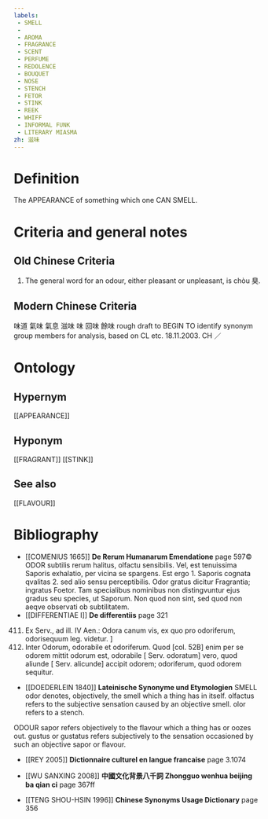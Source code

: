 ```yaml
---
labels: 
 - SMELL
 - 
 - AROMA
 - FRAGRANCE
 - SCENT
 - PERFUME
 - REDOLENCE
 - BOUQUET
 - NOSE
 - STENCH
 - FETOR
 - STINK
 - REEK
 - WHIFF
 - INFORMAL FUNK
 - LITERARY MIASMA
zh: 滋味
---
```


# Definition
The APPEARANCE of something which one CAN SMELL.
# Criteria and general notes
## Old Chinese Criteria
1. The general word for an odour, either pleasant or unpleasant, is chòu 臭.
## Modern Chinese Criteria
味道
氣味
氣息
滋味
味
回味
餘味
rough draft to BEGIN TO identify synonym group members for analysis, based on CL etc. 18.11.2003. CH ／
# Ontology

## Hypernym
[[APPEARANCE]]
## Hyponym
[[FRAGRANT]]
[[STINK]]
## See also
[[FLAVOUR]]
# Bibliography
- [[COMENIUS 1665]]
**De Rerum Humanarum Emendatione** page 597©
ODOR subtilis rerum halitus, olfactu sensibilis. Vel, est tenuissima Saporis exhalatio, per vicina se spargens. Est ergo 1. Saporis cognata qvalitas 2. sed alio sensu perceptibilis.
Odor gratus dicitur Fragrantia; ingratus Foetor. 
Tam specialibus nominibus non distingvuntur ejus gradus seu species, ut Saporum. Non quod non sint, sed quod non aeqve observati ob subtilitatem.
- [[DIFFERENTIAE I]]
**De differentiis** page 321
411. Ex Serv., ad ill. IV Aen.: Odora canum vis, ex quo pro odoriferum, odorisequum leg. videtur.
]
411. Inter Odorum, odorabile et odoriferum. Quod [col. 52B] enim per se odorem mittit odorum est, odorabile [ Serv. odoratum] vero, quod aliunde [ Serv. alicunde] accipit odorem; odoriferum, quod odorem sequitur.
- [[DOEDERLEIN 1840]]
**Lateinische Synonyme und Etymologien** 
SMELL
odor denotes, objectively, the smell which a thing has in itself.
olfactus refers to the subjective sensation caused by an objective smell.
olor refers to a stench.

ODOUR
sapor refers objectively to the flavour which a thing has or oozes out.
gustus or gustatus refers subjectively to the sensation occasioned by such an objective sapor or flavour.
- [[REY 2005]]
**Dictionnaire culturel en langue francaise** page 3.1074

- [[WU SANXING 2008]]
**中國文化背景八千詞 Zhongguo wenhua beijing ba qian ci** page 367ff

- [[TENG SHOU-HSIN 1996]]
**Chinese Synonyms Usage Dictionary** page 356
